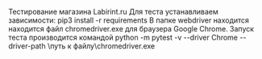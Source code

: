Тестирование магазина Labirint.ru
Для теста устанавливаем зависимости: pip3 install -r requirements
В папке webdriver находится находится файл chromedriver.exe для браузера Google Chrome.
Запуск теста производится командой python -m pytest -v --driver Chrome --driver-path \путь к файлу\chromedriver.exe
